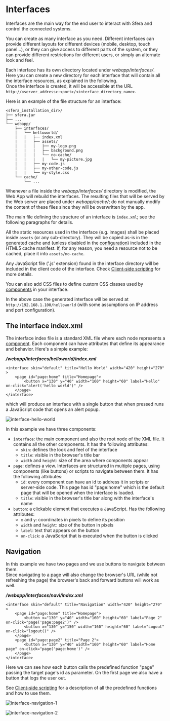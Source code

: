 # Interfaces

Interfaces are the main way for the end user to interact with Sfera and control the connected systems.

You can create as many interface as you need. Different interfaces can provide different layouts for different devices (mobile, desktop, touch panel...), or they can give access to different parts of the system, or they can provide different restrictions for different users, or simply an alternate look and feel. 

Each interface has its own directory located under _webapp/interfaces/_. Here you can create a new directory for each interface that will contain all the interface resources, as explained in the following.     
Once the interface is created, it will be accessible at the URL `http://<server_address>:<port>/<interface_directory_name>`.

Here is an example of the file structure for an interface:

    <sfera_installation_dir>/
    ├── sfera.jar
    ├── ...
    └── webapp/
        ├── interfaces/
        |   └── helloworld/
        |   |   ├── index.xml
        |   |   ├── assets/
        |   |   |   ├── my-logo.png
        |   |   |   ├── background.png
        |   |   |   └── no-cache/
        |   |   |   |   └── my-picture.jpg
        |   |   ├── my-code.js
        |   |   ├── my-other-code.js
        |   |   └── my-style.css
        └── cache/
            └── ...

Whenever a file inside the _webapp/interfaces/_ directory is modified, the Web App will rebuild the interfaces. The resulting files that will be served by the Web server are placed under _webapp/cache/_; do not manually modify the content of these files since they will be overwritten by the app.

The main file defining the structure of an interface is `index.xml`; see the following paragraphs for details.   

All the static resources used in the interface (e.g. images) shall be placed inside `assets` (or any sub-directory). They will be copied as-is in the generated cache and (unless disabled in the [configuration](configuration.html)) included in the HTML5 cache manifest. If, for any reason, you need a resource not to be cached, place it into `assets/no-cache`.

Any JavaScript file ('.js' extension) found in the interface directory will be included in the client code of the interface. Check [Client-side scripting](client-scripting.html) for more details.

You can also add CSS files to define custom CSS classes used by [components](components.html) in your interface.

In the above case the generated interface will be served at `http://192.168.1.100/helloworld` (with some assumptions on IP address and port configuration).

## The interface index.xml

The interface index file is a standard XML file where each node represents a [component](components.html). Each component can have attributes that define its appearance and behavior.
Here's a simple example:

**_/webapp/interfaces/helloworld/index.xml_**

    <interface skin="default" title="Hello World" width="420" height="270" >
        <page id="page:home" title="Homepage">
            <button x="130" y="40" width="160" height="60" label="Hello" on-click="alert('hello world')" />
        </page>
    </interface>

which will produce an interface with a single button that when pressed runs a JavaScript code that opens an alert popup.

![interface-hello-world](images/interfaces/ex_hello.png)

In this example we have three components:

* `interface`: the main component and also the root node of the XML file. It contains all the other components. It has the following attributes:
    * `skin`: defines the look and feel of the interface
    * `title`: visible in the browser's title bar
    * `width` and `height`: size of the area where components appear
* `page`: defines a view. Interfaces are structured in multiple pages, using components (like buttons) or scripts to navigate between them. It has the following attributes:
    * `id`: every component can have an id to address it in scripts or server-side code. This page has id "page:home" which is the default page that will be opened when the interface is loaded.
    * `title`: visible in the browser's title bar along with the interface's name
* `button`: a clickable element that executes a JavaScript. Has the following attributes:
    * `x` and `y`: coordinates in pixels to define its position
    * `width` and `height`: size of the button in pixels
    * `label`: text that appears on the button
    * `on-click`: a JavaScript that is executed when the button is clicked
    
## Navigation

In this example we have two pages and we use buttons to navigate between them.    
Since navigating to a page will also change the browser's URL (while not refreshing the page) the browser's back and forward buttons will work as well.

**_/webapp/interfaces/navi/index.xml_**

    <interface skin="default" title="Navigation" width="420" height="270" >
        <page id="page:home" title="Homepage">
            <button x="130" y="40" width="160" height="60" label="Page 2" on-click="page('page:page2')" />
            <button x="130" y="150" width="160" height="60" label="Logout" on-click="logout()" />
        </page>
        <page id="page:page2" title="Page 2">
            <button x="130" y="40" width="160" height="60" label="Home page" on-click="page('page:home')" />
        </page>
    </interface>

Here we can see how each button calls the predefined function "page" passing the target page's id as parameter. 
On the first page we also have a button that logs the user out.    

See [Client-side scripting](client-scripting.html) for a description of all the predefined functions and how to use them.

![interface-navigation-1](images/interfaces/ex_navi_1.png)

![interface-navigation-2](images/interfaces/ex_navi_2.png)
